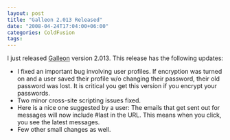 ```yaml
---
layout: post
title: "Galleon 2.013 Released"
date: "2008-04-24T17:04:00+06:00"
categories: ColdFusion 
tags: 
---
```


I just released <a href="http://galleon.riaforge.org">Galleon</a> version 2.013. This release has the following updates:

<ul>
<li>I fixed an important bug involving user profiles. If encryption was turned on and a user saved their profile w/o changing their password, their old password was lost. It is critical you get this version if you encrypt your passwords.
<li>Two minor cross-site scripting issues fixed.
<li>Here is a nice one suggested by a user: The emails that get sent out for messages will now include #last in the URL. This means when you click, you see the latest messages.
<li>Few other small changes as well.
</ul>